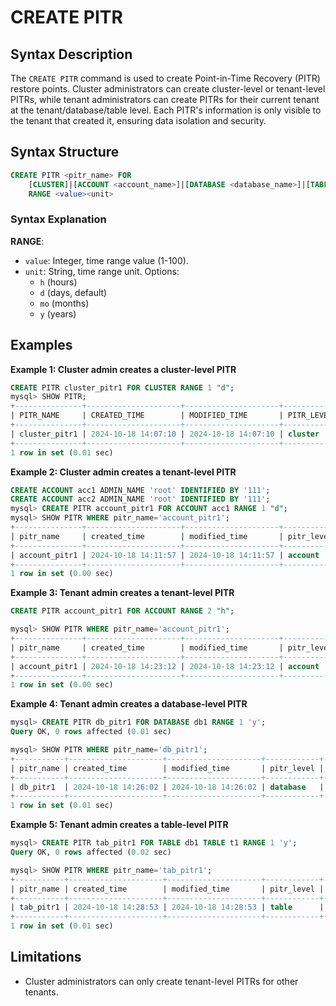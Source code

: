 # CREATE PITR

## Syntax Description

The `CREATE PITR` command is used to create Point-in-Time Recovery (PITR) restore points. Cluster administrators can create cluster-level or tenant-level PITRs, while tenant administrators can create PITRs for their current tenant at the tenant/database/table level. Each PITR's information is only visible to the tenant that created it, ensuring data isolation and security.

## Syntax Structure

```sql
CREATE PITR <pitr_name> FOR 
    [CLUSTER]|[ACCOUNT <account_name>]|[DATABASE <database_name>]|[TABLE <database_name> <table_name>]
    RANGE <value><unit>
```

### Syntax Explanation

**RANGE**:  

- `value`: Integer, time range value (1-100).  
- `unit`: String, time range unit. Options:  
    - `h` (hours)  
    - `d` (days, default)  
    - `mo` (months)  
    - `y` (years)  

## Examples

**Example 1: Cluster admin creates a cluster-level PITR**

```sql
CREATE PITR cluster_pitr1 FOR CLUSTER RANGE 1 "d";
mysql> SHOW PITR;
+---------------+---------------------+---------------------+------------+--------------+---------------+------------+-------------+-----------+
| PITR_NAME     | CREATED_TIME        | MODIFIED_TIME       | PITR_LEVEL | ACCOUNT_NAME | DATABASE_NAME | TABLE_NAME | PITR_LENGTH | PITR_UNIT |
+---------------+---------------------+---------------------+------------+--------------+---------------+------------+-------------+-----------+
| cluster_pitr1 | 2024-10-18 14:07:10 | 2024-10-18 14:07:10 | cluster    | *            | *             | *          |           1 | d         |
+---------------+---------------------+---------------------+------------+--------------+---------------+------------+-------------+-----------+
1 row in set (0.01 sec)
```

**Example 2: Cluster admin creates a tenant-level PITR**

```sql
CREATE ACCOUNT acc1 ADMIN_NAME 'root' IDENTIFIED BY '111';
CREATE ACCOUNT acc2 ADMIN_NAME 'root' IDENTIFIED BY '111';
mysql> CREATE PITR account_pitr1 FOR ACCOUNT acc1 RANGE 1 "d";
mysql> SHOW PITR WHERE pitr_name='account_pitr1';
+---------------+---------------------+---------------------+------------+--------------+---------------+------------+-------------+-----------+
| pitr_name     | created_time        | modified_time       | pitr_level | account_name | database_name | table_name | pitr_length | pitr_unit |
+---------------+---------------------+---------------------+------------+--------------+---------------+------------+-------------+-----------+
| account_pitr1 | 2024-10-18 14:11:57 | 2024-10-18 14:11:57 | account    | acc1         | *             | *          |           1 | d         |
+---------------+---------------------+---------------------+------------+--------------+---------------+------------+-------------+-----------+
1 row in set (0.00 sec)
```

**Example 3: Tenant admin creates a tenant-level PITR**

```sql
CREATE PITR account_pitr1 FOR ACCOUNT RANGE 2 "h";

mysql> SHOW PITR WHERE pitr_name='account_pitr1';
+---------------+---------------------+---------------------+------------+--------------+---------------+------------+-------------+-----------+
| pitr_name     | created_time        | modified_time       | pitr_level | account_name | database_name | table_name | pitr_length | pitr_unit |
+---------------+---------------------+---------------------+------------+--------------+---------------+------------+-------------+-----------+
| account_pitr1 | 2024-10-18 14:23:12 | 2024-10-18 14:23:12 | account    | acc1         | *             | *          |           2 | h         |
+---------------+---------------------+---------------------+------------+--------------+---------------+------------+-------------+-----------+
1 row in set (0.00 sec)
```

**Example 4: Tenant admin creates a database-level PITR**

```sql
mysql> CREATE PITR db_pitr1 FOR DATABASE db1 RANGE 1 'y';
Query OK, 0 rows affected (0.01 sec)

mysql> SHOW PITR WHERE pitr_name='db_pitr1';
+-----------+---------------------+---------------------+------------+--------------+---------------+------------+-------------+-----------+
| pitr_name | created_time        | modified_time       | pitr_level | account_name | database_name | table_name | pitr_length | pitr_unit |
+-----------+---------------------+---------------------+------------+--------------+---------------+------------+-------------+-----------+
| db_pitr1  | 2024-10-18 14:26:02 | 2024-10-18 14:26:02 | database   | acc1         | db1           | *          |           1 | y         |
+-----------+---------------------+---------------------+------------+--------------+---------------+------------+-------------+-----------+
1 row in set (0.01 sec)
```

**Example 5: Tenant admin creates a table-level PITR**

```sql
mysql> CREATE PITR tab_pitr1 FOR TABLE db1 TABLE t1 RANGE 1 'y';
Query OK, 0 rows affected (0.02 sec)

mysql> SHOW PITR WHERE pitr_name='tab_pitr1';
+-----------+---------------------+---------------------+------------+--------------+---------------+------------+-------------+-----------+
| pitr_name | created_time        | modified_time       | pitr_level | account_name | database_name | table_name | pitr_length | pitr_unit |
+-----------+---------------------+---------------------+------------+--------------+---------------+------------+-------------+-----------+
| tab_pitr1 | 2024-10-18 14:28:53 | 2024-10-18 14:28:53 | table      | acc1         | db1           | t1         |           1 | y         |
+-----------+---------------------+---------------------+------------+--------------+---------------+------------+-------------+-----------+
1 row in set (0.01 sec)
```

## Limitations

- Cluster administrators can only create tenant-level PITRs for other tenants.
